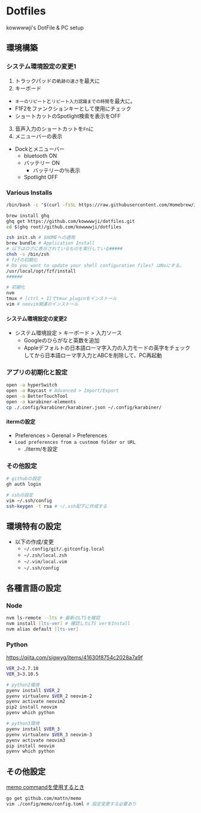 # Dotfiles
kowwwwji's DotFile & PC setup

## 環境構築

### システム環境設定の変更1
1. トラックパッドの`軌跡の速さ`を最大に
2. キーボード
  - `キーのリピート`と`リピート入力認識までの時間`を最大に。
  - F1F2をファンクションキーとして使用にチェック
  - ショートカットのSpotlight検索を表示をOFF
3. 音声入力のショートカットを`Fn`に
4. メニューバーの表示
  - Dockとメニューバー
    - bluetooth ON
    - バッテリー ON
      - バッテリーの％表示
    - Spotlight OFF

### Various Installs

```zsh
/bin/bash -c "$(curl -fsSL https://raw.githubusercontent.com/Homebrew/install/master/install.sh)"

brew install ghq
ghq get https://github.com/kowwwwji/dotfiles.git
cd $(ghq root)/github.com/kowwwwji/dotfiles

zsh init.sh # $HOMEへの適用
brew bundle # Application Install
# 以下はログに表示されているものを実行している#####
chsh -s /bin/zsh
# fzfの初期化
# Do you want to update your shell configuration files? はNoにする。
/usr/local/opt/fzf/install
######

# 初期化
nvm
tmux # [ctrl + I]でtmux pluginをインストール
vim # neovim関連のインストール
```

#### システム環境設定の変更2
- システム環境設定 > キーボード > 入力ソース
  - Googleのひらがなと英数を追加
  - Appleデフォルトの日本語ローマ字入力の入力モードの英字をチェックしてから日本語ローマ字入力とABCを削除して、PC再起動

### アプリの初期化と設定
```zsh
open -a hyperSwitch
open -a Raycast # Advanced > Import/Export
open -a BetterTouchTool
open -a karabiner-elements
cp ./.config/karabiner/karabiner.json ~/.config/karabiner/
```

#### itermの設定
- Preferences > Gerenal > Preferences
- `Load preferences from a custmom folder or URL`
  - ./iterm/を設定

### その他設定
```zsh
# githubの設定
gh auth login

# sshの設定
vim ~/.ssh/config
ssh-keygen -t rsa # ~/.ssh配下に作成する
```

## 環境特有の設定
- 以下の作成/変更
  - `~/.config/git/.gitconfig.local`
  - `~/.zsh/local.zsh`
  - `~/.vim/local.vim`
  - `~/.ssh/config`

## 各種言語の設定
### Node
```zsh
nvm ls-remote --lts # 最新のLTSを確認
nvm install [lts-ver] # 確認したLTS verをInstall
nvm alias default [lts-ver]
```

### Python
https://qiita.com/sigwyg/items/41630f8754c2028a7a9f
```zsh
VER_2=2.7.18
VER_3=3.10.5

# python2環境
pyenv install $VER_2
pyenv virtualenv $VER_2 neovim-2
pyenv activate neovim2
pip2 install neovim
pyenv which python

# python3環境
pyenv install $VER_3
pyenv virtualenv $VER_3 neovim-3
pyenv activate neovim3
pip install neovim
pyenv which python
```
## その他設定
[memo commandを使用するとき](https://mattn.kaoriya.net/software/memo.htm)
```zsh
go get github.com/mattn/memo
vim ./config/memo/config.toml # 設定変更する必要あり
```


